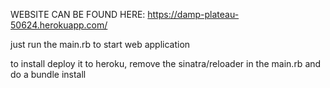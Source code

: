 WEBSITE CAN BE FOUND HERE: https://damp-plateau-50624.herokuapp.com/


just run the main.rb to start web application


to install deploy it to heroku, remove the sinatra/reloader in the main.rb and do a bundle install

